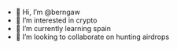 - 👋 Hi, I’m @berngaw
- 👀 I’m interested in crypto  
- 🌱 I’m currently learning spain
- 💞️ I’m looking to collaborate on hunting airdrops


<!---
berngaw/berngaw is a ✨ special ✨ repository because its `README.md` (this file) appears on your GitHub profile.
You can click the Preview link to take a look at your changes.
--->
